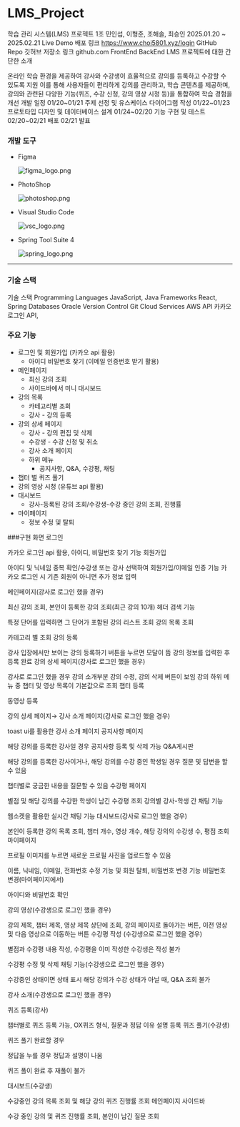 # LMS_Project
학습 관리 시스템(LMS) 프로젝트
1조 민인섭, 이형준, 조해솔, 최승인
2025.01.20 ~ 2025.02.21
Live Demo
배포 링크
https://www.choi5801.xyz/login
GitHub Repo
깃허브 저장소 링크
github.com​
FrontEnd
BackEnd
LMS 프로젝트에 대한 간단한 소개

온라인 학습 환경을 제공하여 강사와 수강생이 효율적으로 강의를 등록하고 수강할 수 있도록 지원
이를 통해 사용자들이 편리하게 강의를 관리하고, 학습 콘텐츠를 제공하며, 강의와 관련된 다양한 기능(퀴즈, 수강 신청, 강의 영상 시청 등)을 통합하여 학습 경험을 개선
개발 일정
01/20~01/21
주제 선정 및 유스케이스 다이어그램 작성
01/22~01/23
프로토타입 디자인 및 데이터베이스 설계
01/24~02/20
기능 구현 및 테스트
02/20~02/21
배포
02/21
발표

  ### 개발 도구

- Figma
    
    ![figma_logo.png](attachment:f5e29fac-ae29-4b9c-b5a4-68de6c9ba0e3:figma_logo.png)
    

- PhotoShop
    
    ![photoshop.png](attachment:42a1d201-2ee5-43e3-a661-7e9abff3f2e7:photoshop.png)
    

- Visual Studio Code
    
    ![vsc_logo.png](attachment:a5c9cbf3-220b-4a53-88cf-7346a93b1071:vsc_logo.png)
    

- Spring Tool Suite 4
    
    ![spring_logo.png](attachment:8b279f64-221d-4535-bb00-b72bc20d6e8f:spring_logo.png)
    

---

### 기술 스택

기술 스택
Programming Languages
JavaScript, Java
Frameworks
React, Spring
Databases
Oracle
Version Control
Git
Cloud Services
AWS
API
카카오 로그인 API,

### 주요 기능

- 로그인 및 회원가입 (카카오 api 활용)
    - 아이디 비밀번호 찾기 (이메일 인증번호 받기 활용)
- 메인페이지
    - 최신 강의 조회
    - 사이드바에서 미니 대시보드
- 강의 목록
    - 카테고리별 조회
    - 강사 - 강의 등록
- 강의 상세 페이지
    - 강사 - 강의 편집 및 삭제
    - 수강생 - 수강 신청 및 취소
    - 강사 소개 페이지
    - 하위 메뉴
        - 공지사항, Q&A, 수강평, 채팅
- 챕터 별 퀴즈 풀기
- 강의 영상 시청 (유튜브 api 활용)
- 대시보드
    - 강사-등록된 강의 조회/수강생-수강 중인 강의 조회, 진행률
- 마이페이지
    - 정보 수정 및 탈퇴
      
###구현 화면
로그인

카카오 로그인 api 활용, 아이디, 비밀번호 찾기 기능
회원가입

아이디 및 닉네임 중복 확인/수강생 또는 강사 선택하여 회원가입/이메일 인증 기능
카카오 로그인 시 기존 회원이 아니면 추가 정보 입력

메인페이지(강사로 로그인 했을 경우)

최신 강의 조회, 본인이 등록한 강의 조회(최근 강의 10개)
헤더 검색 기능

특정 단어를 입력하면 그 단어가 포함된 강의 리스트 조회
강의 목록 조회

카테고리 별 조회
강의 등록

강사 입장에서만 보이는 강의 등록하기 버튼을 누르면 모달이 뜸
강의 정보를 입력한 후 등록 완료
강의 상세 페이지(강사로 로그인 했을 경우)

강사로 로그인 했을 경우 강의 소개부분 강의 수정, 강의 삭제 버튼이 보임
강의 하위 메뉴 중 챕터 및 영상 목록이 기본값으로 조회
챕터 등록

동영상 등록

강의 상세 페이지→ 강사 소개 페이지(강사로 로그인 했을 경우)

toast ui를 활용한 강사 소개 페이지
공지사항 페이지

해당 강의를 등록한 강사일 경우 공지사항 등록 및 삭제 가능
Q&A게시판

해당 강의를 등록한 강사이거나, 해당 강의를 수강 중인 학생일 경우 질문 및 답변을 할 수 있음


챕터별로 궁금한 내용을 질문할 수 있음
수강평 페이지

별점 및 해당 강의를 수강한 학생이 남긴 수강평 조회
강의별 강사-학생 간 채팅 기능

웹소켓을 활용한 실시간 채팅 기능
대시보드(강사로 로그인 했을 경우)

본인이 등록한 강의 목록 조회, 챕터 개수, 영상 개수, 해당 강의의 수강생 수, 평점 조회
마이페이지

프로필 이미지를 누르면 새로운 프로필 사진을 업로드할 수 있음

이름, 닉네임, 이메일, 전화번호 수정 기능
및 회원 탈퇴, 비밀번호 변경 기능
비밀번호 변경(마이페이지에서)

아이디와 비밀번호 확인


강의 영상(수강생으로 로그인 했을 경우)

강의 제목, 챕터 제목, 영상 제목 상단에 조회, 강의 페이지로 돌아가는 버튼, 이전 영상 및 다음 영상으로 이동하는 버튼
수강평 작성 (수강생으로 로그인 했을 경우)

별점과 수강평 내용 작성, 수강평을 이미 작성한 수강생은 작성 불가

수강평 수정 및 삭제 
채팅 기능(수강생으로 로그인 했을 경우)

수강중인 상태이면 상태 표시
해당 강의가 수강 상태가 아닐 때, Q&A 조회 불가

강사 소개(수강생으로 로그인 했을 경우)

퀴즈 등록(강사)

챕터별로 퀴즈 등록 가능, OX퀴즈 형식, 질문과 정답 이유 설명 등록
퀴즈 풀기(수강생)

퀴즈 풀기 완료할 경우

정답을 누를 경우 정답과 설명이 나옴

퀴즈 풀이 완료 후 재풀이 불가

대시보드(수강생)

수강중인 강의 목록 조회 및 해당 강의 퀴즈 진행률 조회
메인페이지 사이드바

수강 중인 강의 및 퀴즈 진행률 조회, 본인이 남긴 질문 조회
